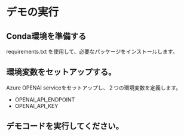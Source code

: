 # デモの実行

## Conda環境を準備する
requirements.txt を使用して、必要なパッケージをインストールします。

## 環境変数をセットアップする。
Azure OPENAI serviceをセットアップし、２つの環境変数を定義します。
- OPENAI_API_ENDPOINT
- OPENAI_API_KEY

## デモコードを実行してください。
